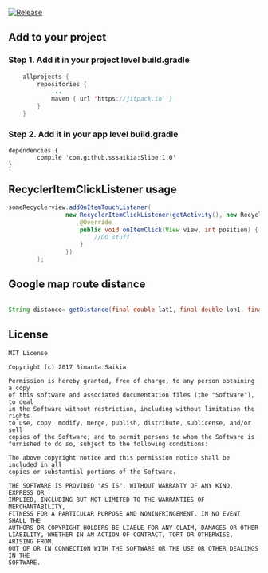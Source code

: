 
[![Release](https://jitpack.io/v/sssaikia/Slibe.svg?style=flat-square)](https://jitpack.io/#sssaikia/Slibe)

## Add to your project

### Step 1. Add it in your project level build.gradle
```java
	allprojects {
		repositories {
			...
			maven { url 'https://jitpack.io' }
		}
	}
  ```
  

### Step 2. Add it in your app level build.gradle

	dependencies {
	        compile 'com.github.sssaikia:Slibe:1.0'
	}

## RecyclerItemClickListener usage

```java
someRecyclerview.addOnItemTouchListener(
                new RecyclerItemClickListener(getActivity(), new RecyclerItemClickListener.OnItemClickListener() {
                    @Override
                    public void onItemClick(View view, int position) {
                        //DO stuff
                    }
                })
        );
```

## Google map route distance

```java

String distance= getDistance(final double lat1, final double lon1, final double lat2, final double lon2);

```

## License
```
MIT License

Copyright (c) 2017 Simanta Saikia

Permission is hereby granted, free of charge, to any person obtaining a copy
of this software and associated documentation files (the "Software"), to deal
in the Software without restriction, including without limitation the rights
to use, copy, modify, merge, publish, distribute, sublicense, and/or sell
copies of the Software, and to permit persons to whom the Software is
furnished to do so, subject to the following conditions:

The above copyright notice and this permission notice shall be included in all
copies or substantial portions of the Software.

THE SOFTWARE IS PROVIDED "AS IS", WITHOUT WARRANTY OF ANY KIND, EXPRESS OR
IMPLIED, INCLUDING BUT NOT LIMITED TO THE WARRANTIES OF MERCHANTABILITY,
FITNESS FOR A PARTICULAR PURPOSE AND NONINFRINGEMENT. IN NO EVENT SHALL THE
AUTHORS OR COPYRIGHT HOLDERS BE LIABLE FOR ANY CLAIM, DAMAGES OR OTHER
LIABILITY, WHETHER IN AN ACTION OF CONTRACT, TORT OR OTHERWISE, ARISING FROM,
OUT OF OR IN CONNECTION WITH THE SOFTWARE OR THE USE OR OTHER DEALINGS IN THE
SOFTWARE.
```

